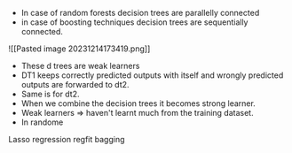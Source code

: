 - In case of random forests decision trees are parallelly connected
- in case of boosting techniques decision trees are sequentially connected.

![[Pasted image 20231214173419.png]]

- These d trees are weak learners
- DT1 keeps correctly predicted outputs with itself and wrongly predicted outputs are forwarded to dt2.
- Same is for dt2.
- When we combine the decision trees it becomes strong learner.
- Weak learners => haven't learnt much from the training dataset.
- In randome 

Lasso regression
regfit
bagging
